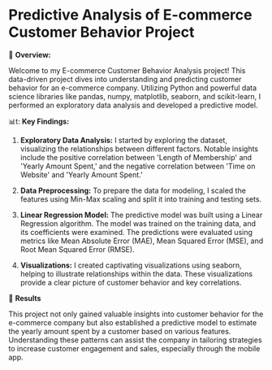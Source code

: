 # Predictive Analysis of E-commerce Customer Behavior Project

🚀 **Overview:**

Welcome to my E-commerce Customer Behavior Analysis project! This data-driven project dives into understanding and predicting customer behavior for an e-commerce company. Utilizing Python and powerful data science libraries like pandas, numpy, matplotlib, seaborn, and scikit-learn, I performed an exploratory data analysis and developed a predictive model.

📊t: **Key Findings:**

1. **Exploratory Data Analysis:** I started by exploring the dataset, visualizing the relationships between different factors. Notable insights include the positive correlation between 'Length of Membership' and 'Yearly Amount Spent,' and the negative correlation between 'Time on Website' and 'Yearly Amount Spent.'

2. **Data Preprocessing:** To prepare the data for modeling, I scaled the features using Min-Max scaling and split it into training and testing sets.

3. **Linear Regression Model:** The predictive model was built using a Linear Regression algorithm. The model was trained on the training data, and its coefficients were examined. The predictions were evaluated using metrics like Mean Absolute Error (MAE), Mean Squared Error (MSE), and Root Mean Squared Error (RMSE).

4. **Visualizations:** I created captivating visualizations using seaborn, helping to illustrate relationships within the data. These visualizations provide a clear picture of customer behavior and key correlations.

🎯 **Results**

This project not only gained valuable insights into customer behavior for the e-commerce company but also established a predictive model to estimate the yearly amount spent by a customer based on various features. Understanding these patterns can assist the company in tailoring strategies to increase customer engagement and sales, especially through the mobile app.
